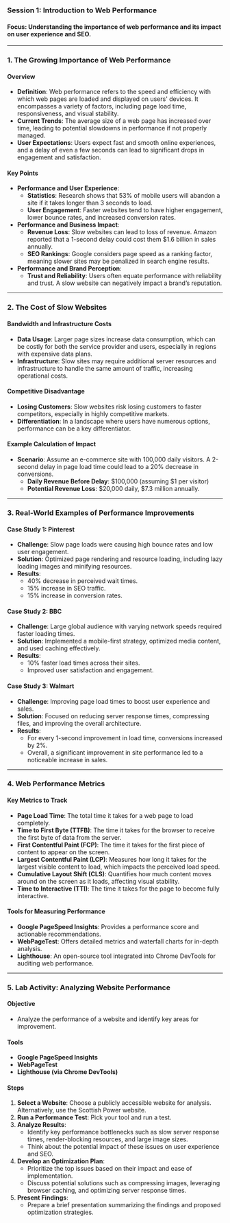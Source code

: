 ### **Session 1: Introduction to Web Performance**

#### **Focus**: Understanding the importance of web performance and its impact on user experience and SEO.

---

### **1. The Growing Importance of Web Performance**

#### **Overview**

- **Definition**: Web performance refers to the speed and efficiency with which web pages are loaded and displayed on users' devices. It encompasses a variety of factors, including page load time, responsiveness, and visual stability.
- **Current Trends**: The average size of a web page has increased over time, leading to potential slowdowns in performance if not properly managed.
- **User Expectations**: Users expect fast and smooth online experiences, and a delay of even a few seconds can lead to significant drops in engagement and satisfaction.

#### **Key Points**

- **Performance and User Experience**:
  - **Statistics**: Research shows that 53% of mobile users will abandon a site if it takes longer than 3 seconds to load.
  - **User Engagement**: Faster websites tend to have higher engagement, lower bounce rates, and increased conversion rates.
- **Performance and Business Impact**:
  - **Revenue Loss**: Slow websites can lead to loss of revenue. Amazon reported that a 1-second delay could cost them $1.6 billion in sales annually.
  - **SEO Rankings**: Google considers page speed as a ranking factor, meaning slower sites may be penalized in search engine results.
- **Performance and Brand Perception**:
  - **Trust and Reliability**: Users often equate performance with reliability and trust. A slow website can negatively impact a brand’s reputation.

---

### **2. The Cost of Slow Websites**

#### **Bandwidth and Infrastructure Costs**

- **Data Usage**: Larger page sizes increase data consumption, which can be costly for both the service provider and users, especially in regions with expensive data plans.
- **Infrastructure**: Slow sites may require additional server resources and infrastructure to handle the same amount of traffic, increasing operational costs.

#### **Competitive Disadvantage**

- **Losing Customers**: Slow websites risk losing customers to faster competitors, especially in highly competitive markets.
- **Differentiation**: In a landscape where users have numerous options, performance can be a key differentiator.

#### **Example Calculation of Impact**

- **Scenario**: Assume an e-commerce site with 100,000 daily visitors. A 2-second delay in page load time could lead to a 20% decrease in conversions.
  - **Daily Revenue Before Delay**: $100,000 (assuming $1 per visitor)
  - **Potential Revenue Loss**: $20,000 daily, $7.3 million annually.

---

### **3. Real-World Examples of Performance Improvements**

#### **Case Study 1: Pinterest**

- **Challenge**: Slow page loads were causing high bounce rates and low user engagement.
- **Solution**: Optimized page rendering and resource loading, including lazy loading images and minifying resources.
- **Results**:
  - 40% decrease in perceived wait times.
  - 15% increase in SEO traffic.
  - 15% increase in conversion rates.

#### **Case Study 2: BBC**

- **Challenge**: Large global audience with varying network speeds required faster loading times.
- **Solution**: Implemented a mobile-first strategy, optimized media content, and used caching effectively.
- **Results**:
  - 10% faster load times across their sites.
  - Improved user satisfaction and engagement.

#### **Case Study 3: Walmart**

- **Challenge**: Improving page load times to boost user experience and sales.
- **Solution**: Focused on reducing server response times, compressing files, and improving the overall architecture.
- **Results**:
  - For every 1-second improvement in load time, conversions increased by 2%.
  - Overall, a significant improvement in site performance led to a noticeable increase in sales.

---

### **4. Web Performance Metrics**

#### **Key Metrics to Track**

- **Page Load Time**: The total time it takes for a web page to load completely.
- **Time to First Byte (TTFB)**: The time it takes for the browser to receive the first byte of data from the server.
- **First Contentful Paint (FCP)**: The time it takes for the first piece of content to appear on the screen.
- **Largest Contentful Paint (LCP)**: Measures how long it takes for the largest visible content to load, which impacts the perceived load speed.
- **Cumulative Layout Shift (CLS)**: Quantifies how much content moves around on the screen as it loads, affecting visual stability.
- **Time to Interactive (TTI)**: The time it takes for the page to become fully interactive.

#### **Tools for Measuring Performance**

- **Google PageSpeed Insights**: Provides a performance score and actionable recommendations.
- **WebPageTest**: Offers detailed metrics and waterfall charts for in-depth analysis.
- **Lighthouse**: An open-source tool integrated into Chrome DevTools for auditing web performance.

---

### **5. Lab Activity: Analyzing Website Performance**

#### **Objective**

- Analyze the performance of a website and identify key areas for improvement.

#### **Tools**

- **Google PageSpeed Insights**
- **WebPageTest**
- **Lighthouse (via Chrome DevTools)**

#### **Steps**

1. **Select a Website**: Choose a publicly accessible website for analysis. Alternatively, use the Scottish Power website.
2. **Run a Performance Test**: Pick your tool and run a test.
3. **Analyze Results**:
   - Identify key performance bottlenecks such as slow server response times, render-blocking resources, and large image sizes.
   - Think about the potential impact of these issues on user experience and SEO.
4. **Develop an Optimization Plan**:
   - Prioritize the top issues based on their impact and ease of implementation.
   - Discuss potential solutions such as compressing images, leveraging browser caching, and optimizing server response times.
5. **Present Findings**:
   - Prepare a brief presentation summarizing the findings and proposed optimization strategies.

